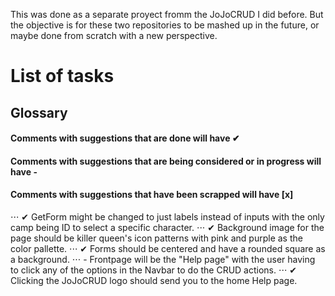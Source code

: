 This was done as a separate proyect fromm the JoJoCRUD I did before. But the objective is for these two repositories to be mashed up in the future, or maybe done from scratch with a new perspective.

# List of tasks

## Glossary
#### Comments with suggestions that are done will have ✔
#### Comments with suggestions that are being considered or in progress will have -
#### Comments with suggestions that have been scrapped will have [x]

⋅⋅⋅ ✔ GetForm might be changed to just labels instead of inputs with the only camp being ID to select a specific character.
⋅⋅⋅ ✔ Background image for the page should be killer queen's icon patterns with pink and purple as the color pallette.
⋅⋅⋅ ✔ Forms should be centered and have a rounded square as a background.
⋅⋅⋅ - Frontpage will be the "Help page" with the user having to click any of the options in the Navbar to do the CRUD actions.
⋅⋅⋅ ✔ Clicking the JoJoCRUD logo should send you to the home Help page.
